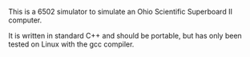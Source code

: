 This is a 6502 simulator to simulate an Ohio Scientific Superboard II
computer.

It is written in standard C++ and should be portable, but has only
been tested on Linux with the gcc compiler.
